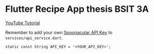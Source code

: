 # Flutter Recipe App thesis BSIT 3A

[YouTube Tutorial](https://youtu.be/l3CIMZSAaIk)

Remember to add your own [Spoonacular API Key](https://spoonacular.com/food-api) to `services/api_service.dart`.

`static const String API_KEY = '<YOUR_API_KEY>';`

